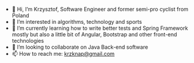 - 👋 Hi, I’m Krzysztof, Software Engineer and former semi-pro cyclist from Poland
- 👀 I’m interested in algorithms, technology and sports
- 🌱 I’m currently learning how to write better tests and Spring Framework mostly but also a little bit of Angular, Bootstrap and other front-end technologies
- 💞️ I’m looking to collaborate on Java Back-end software
- 📫 How to reach me: krzknap@gmail.com

<!---
Knapik0/Knapik0 is a ✨ special ✨ repository because its `README.md` (this file) appears on your GitHub profile.
You can click the Preview link to take a look at your changes.
--->
